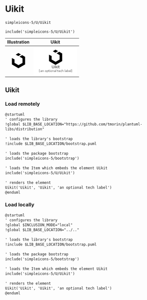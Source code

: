 # Uikit


```text
simpleicons-5/U/Uikit
```

```text
include('simpleicons-5/U/Uikit')
```



| Illustration | Uikit |
| :---: | :---: |
| ![illustration for Illustration](../../simpleicons-5/U/Uikit.png) | ![illustration for Uikit](../../simpleicons-5/U/Uikit.Local.png) |




## Uikit

### Load remotely
```plantuml
@startuml
' configures the library
!global $LIB_BASE_LOCATION="https://github.com/tmorin/plantuml-libs/distribution"

' loads the library's bootstrap
!include $LIB_BASE_LOCATION/bootstrap.puml

' loads the package bootstrap
include('simpleicons-5/bootstrap')

' loads the Item which embeds the element Uikit
include('simpleicons-5/U/Uikit')

' renders the element
Uikit('Uikit', 'Uikit', 'an optional tech label')
@enduml
```

### Load locally
```plantuml
@startuml
' configures the library
!global $INCLUSION_MODE="local"
!global $LIB_BASE_LOCATION="../.."

' loads the library's bootstrap
!include $LIB_BASE_LOCATION/bootstrap.puml

' loads the package bootstrap
include('simpleicons-5/bootstrap')

' loads the Item which embeds the element Uikit
include('simpleicons-5/U/Uikit')

' renders the element
Uikit('Uikit', 'Uikit', 'an optional tech label')
@enduml
```

